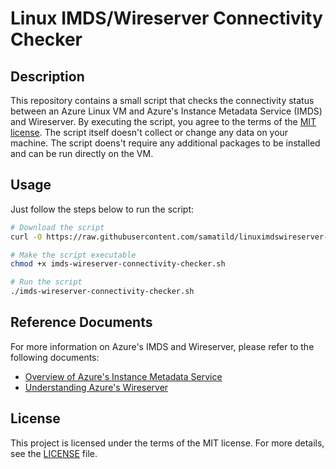 
# Linux IMDS/Wireserver Connectivity Checker

## Description

This repository contains a small script that checks the connectivity status between an Azure Linux VM and Azure's Instance Metadata Service (IMDS) and Wireserver. 
By executing the script, you agree to the terms of the [MIT license](LICENSE). The script itself doesn't collect or change any data on your machine.
The script doens't require any additional packages to be installed and can be run directly on the VM.

## Usage

Just follow the steps below to run the script:

```bash
# Download the script
curl -O https://raw.githubusercontent.com/samatild/linuximdswireserver-connectionchecker/main/imds-wireserver-connectivity-checker.sh.sh

# Make the script executable
chmod +x imds-wireserver-connectivity-checker.sh

# Run the script
./imds-wireserver-connectivity-checker.sh
```

## Reference Documents

For more information on Azure's IMDS and Wireserver, please refer to the following documents:

- [Overview of Azure's Instance Metadata Service](https://docs.microsoft.com/en-us/azure/virtual-machines/linux/instance-metadata-service)
- [Understanding Azure's Wireserver](https://docs.microsoft.com/en-us/azure/azure-resource-manager/management/instance-metadata-service)

## License

This project is licensed under the terms of the MIT license. For more details, see the [LICENSE](LICENSE) file.